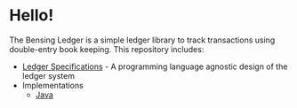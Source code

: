 # Hello!

The Bensing Ledger is a simple ledger library to track transactions using double-entry book keeping.  This repository includes:

* [Ledger Specifications](https://github.com/bensing-ledger/docs) - A programming language agnostic design of the ledger system
* Implementations
  * [Java](https://github.com/bensing-ledger/java-ledger)
